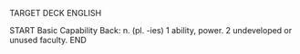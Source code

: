 TARGET DECK
ENGLISH

START
Basic
Capability
Back: n. (pl. -ies) 1 ability, power. 2 undeveloped or unused faculty.
END
